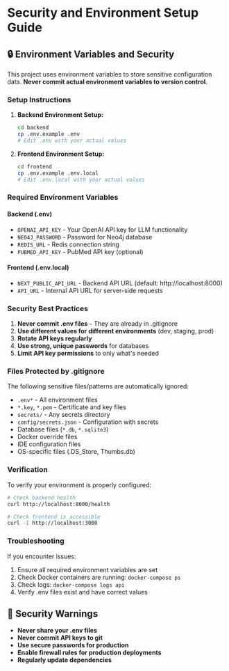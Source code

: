# Security and Environment Setup Guide

## 🔒 Environment Variables and Security

This project uses environment variables to store sensitive configuration data. **Never commit actual environment variables to version control.**

### Setup Instructions

1. **Backend Environment Setup:**
   ```bash
   cd backend
   cp .env.example .env
   # Edit .env with your actual values
   ```

2. **Frontend Environment Setup:**
   ```bash
   cd frontend
   cp .env.example .env.local
   # Edit .env.local with your actual values
   ```

### Required Environment Variables

#### Backend (.env)
- `OPENAI_API_KEY` - Your OpenAI API key for LLM functionality
- `NEO4J_PASSWORD` - Password for Neo4j database
- `REDIS_URL` - Redis connection string
- `PUBMED_API_KEY` - PubMed API key (optional)

#### Frontend (.env.local)
- `NEXT_PUBLIC_API_URL` - Backend API URL (default: http://localhost:8000)
- `API_URL` - Internal API URL for server-side requests

### Security Best Practices

1. **Never commit .env files** - They are already in .gitignore
2. **Use different values for different environments** (dev, staging, prod)
3. **Rotate API keys regularly**
4. **Use strong, unique passwords** for databases
5. **Limit API key permissions** to only what's needed

### Files Protected by .gitignore

The following sensitive files/patterns are automatically ignored:

- `.env*` - All environment files
- `*.key`, `*.pem` - Certificate and key files
- `secrets/` - Any secrets directory
- `config/secrets.json` - Configuration with secrets
- Database files (`*.db`, `*.sqlite3`)
- Docker override files
- IDE configuration files
- OS-specific files (.DS_Store, Thumbs.db)

### Verification

To verify your environment is properly configured:

```bash
# Check backend health
curl http://localhost:8000/health

# Check frontend is accessible
curl -I http://localhost:3000
```

### Troubleshooting

If you encounter issues:

1. Ensure all required environment variables are set
2. Check Docker containers are running: `docker-compose ps`
3. Check logs: `docker-compose logs api`
4. Verify .env files exist and have correct values

## 🚨 Security Warnings

- **Never share your .env files**
- **Never commit API keys to git**
- **Use secure passwords for production**
- **Enable firewall rules for production deployments**
- **Regularly update dependencies**
